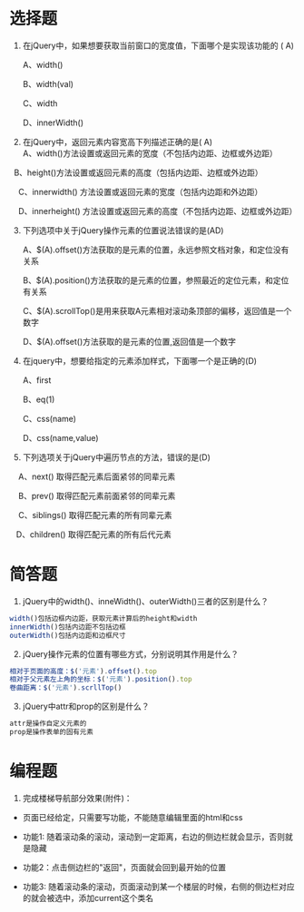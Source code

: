 # 选择题

1. 在jQuery中，如果想要获取当前窗口的宽度值，下面哪个是实现该功能的  ( A) 

   A、width() 	 

   B、width(val)	 

   C、width 	 

   D、innerWidth()	 

2. 在jQuery中，返回元素内容宽高下列描述正确的是( A)
           
   A、width()方法设置或返回元素的宽度（不包括内边距、边框或外边距）

​       B、height()方法设置或返回元素的高度（包括内边距、边框或外边距）

       C、innerwidth() 方法设置或返回元素的宽度（包括内边距和外边距）

       D、innerheight() 方法设置或返回元素的高度（不包括内边距、边框或外边距）

3. 下列选项中关于jQuery操作元素的位置说法错误的是(AD)

   A、$(A).offset()方法获取的是元素的位置，永远参照文档对象，和定位没有关系

   B、$(A).position()方法获取的是元素的位置，参照最近的定位元素，和定位有关系

   C、$(A).scrollTop()是用来获取A元素相对滚动条顶部的偏移，返回值是一个数字

   D、$(A).offset()方法获取的是元素的位置,返回值是一个数字

4. 在jquery中，想要给指定的元素添加样式，下面哪一个是正确的(D)      

   A、first	 

   B、eq(1) 	 

   C、css(name)  

   D、css(name,value)	 

5. 下列选项关于jQuery中遍历节点的方法，错误的是(D)

      A、next() 取得匹配元素后面紧邻的同辈元素

      B、prev() 取得匹配元素前面紧邻的同辈元素

      C、siblings() 取得匹配元素的所有同辈元素

      D、children() 取得匹配元素的所有后代元素

# 简答题

1. jQuery中的width()、inneWidth()、outerWidth()三者的区别是什么？
```js
width()包括边框内边距，获取元素计算后的height和width
innerWidth()包括内边距不包括边框
outerWidth()包括内边距和边框尺寸
```

2. jQuery操作元素的位置有哪些方式，分别说明其作用是什么？
```js
相对于页面的高度：$('元素').offset().top
相对于父元素左上角的坐标：$('元素').position().top
卷曲距离：$('元素').scrllTop()
```

3. jQuery中attr和prop的区别是什么？
```js
attr是操作自定义元素的
prop是操作表单的固有元素
```
# 编程题

1. 完成楼梯导航部分效果(附件)：

- 页面已经给定，只需要写功能，不能随意编辑里面的html和css

- 功能1: 随着滚动条的滚动，滚动到一定距离，右边的侧边栏就会显示，否则就是隐藏

- 功能2：点击侧边栏的"返回"，页面就会回到最开始的位置

- 功能3: 随着滚动条的滚动，页面滚动到某一个楼层的时候，右侧的侧边栏对应的就会被选中，添加current这个类名


